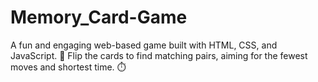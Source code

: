 # Memory_Card-Game
A fun and engaging web-based game built with HTML, CSS, and JavaScript. 🎴 Flip the cards to find matching pairs, aiming for the fewest moves and shortest time. ⏱️ 
